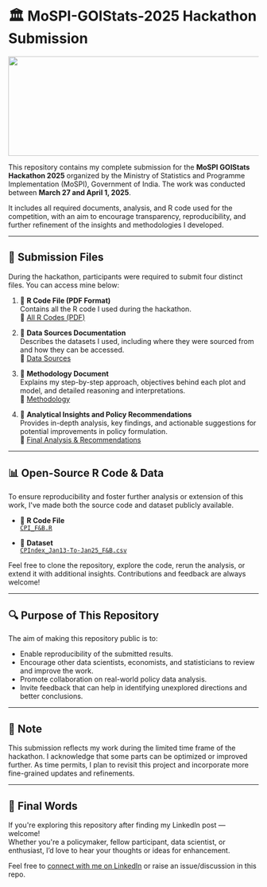 # 🏛️ MoSPI-GOIStats-2025 Hackathon Submission

<p align="center">
  <img src="https://static.mygov.in/innovateindia/2025/02/25/mygov-999999999300892950-768x213.jpg" alt="GitHub Banner" width="1200" height="200"/>
</p>


This repository contains my complete submission for the **MoSPI GOIStats Hackathon 2025** organized by the Ministry of Statistics and Programme Implementation (MoSPI), Government of India. The work was conducted between **March 27 and April 1, 2025**.

It includes all required documents, analysis, and R code used for the competition, with an aim to encourage transparency, reproducibility, and further refinement of the insights and methodologies I developed.

---

## 📂 Submission Files

During the hackathon, participants were required to submit four distinct files. You can access mine below:

1. 📄 **R Code File (PDF Format)**  
   Contains all the R code I used during the hackathon.  
   🔗 [All R Codes (PDF)](https://github.com/SannidhyaDas/MoSPI-GOIStats-2025/blob/main/Submission/All%20R%20codes.pdf)

2. 📄 **Data Sources Documentation**  
   Describes the datasets I used, including where they were sourced from and how they can be accessed.  
   🔗 [Data Sources](https://github.com/SannidhyaDas/MoSPI-GOIStats-2025/blob/main/Submission/Data%20Sources.pdf)

3. 📄 **Methodology Document**  
   Explains my step-by-step approach, objectives behind each plot and model, and detailed reasoning and interpretations.  
   🔗 [Methodology](https://github.com/SannidhyaDas/MoSPI-GOIStats-2025/blob/main/Submission/Methodology_F%26B.pdf)

4. 📄 **Analytical Insights and Policy Recommendations**  
   Provides in-depth analysis, key findings, and actionable suggestions for potential improvements in policy formulation.  
   🔗 [Final Analysis & Recommendations](https://github.com/SannidhyaDas/MoSPI-GOIStats-2025/blob/main/Submission/Analysis_F%26B.pdf)

---

## 📊 Open-Source R Code & Data

To ensure reproducibility and foster further analysis or extension of this work, I've made both the source code and dataset publicly available.

- 📌 **R Code File**  
  [`CPI_F&B.R`](https://github.com/SannidhyaDas/MoSPI-GOIStats-2025/blob/main/CPI_F%26B.R)

- 📌 **Dataset**  
  [`CPIndex_Jan13-To-Jan25_F&B.csv`](https://github.com/SannidhyaDas/MoSPI-GOIStats-2025/blob/main/CPIndex_Jan13-To-Jan25_F%26B.csv)

Feel free to clone the repository, explore the code, rerun the analysis, or extend it with additional insights. Contributions and feedback are always welcome!

---

## 🔍 Purpose of This Repository

The aim of making this repository public is to:

- Enable reproducibility of the submitted results.
- Encourage other data scientists, economists, and statisticians to review and improve the work.
- Promote collaboration on real-world policy data analysis.
- Invite feedback that can help in identifying unexplored directions and better conclusions.

---

## 📌 Note

This submission reflects my work during the limited time frame of the hackathon. I acknowledge that some parts can be optimized or improved further. As time permits, I plan to revisit this project and incorporate more fine-grained updates and refinements.

---

## 🏁 Final Words

If you're exploring this repository after finding my LinkedIn post — welcome!  
Whether you're a policymaker, fellow participant, data scientist, or enthusiast, I’d love to hear your thoughts or ideas for enhancement.

Feel free to [connect with me on LinkedIn](https://www.linkedin.com/in/sannidhya-das) or raise an issue/discussion in this repo.
